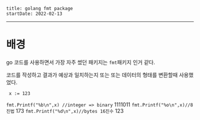 ```
title: golang fmt package 
startDate: 2022-02-13
```
---


# 배경
go 코드를 사용하면서
가장 자주 썼던 패키지는 `fmt`패키지 인거 같다.

코드를 작성하고 결과가 예상과 일치하는지 또는
또는 데이터의 형태를 변환할때 사용했었다.

`
x := 123`


`fmt.Printf("%b\n",x) //integer => binary`
1111011
`fmt.Printf("%o\n",x)//8진법`
173
`fmt.Printf("%d\n",x)//bytes 16진수`
123

